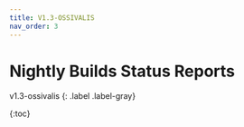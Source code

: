 ```yaml
---
title: V1.3-OSSIVALIS
nav_order: 3
---
```


# Nightly Builds Status Reports
v1.3-ossivalis
{: .label .label-gray}

{:toc}
